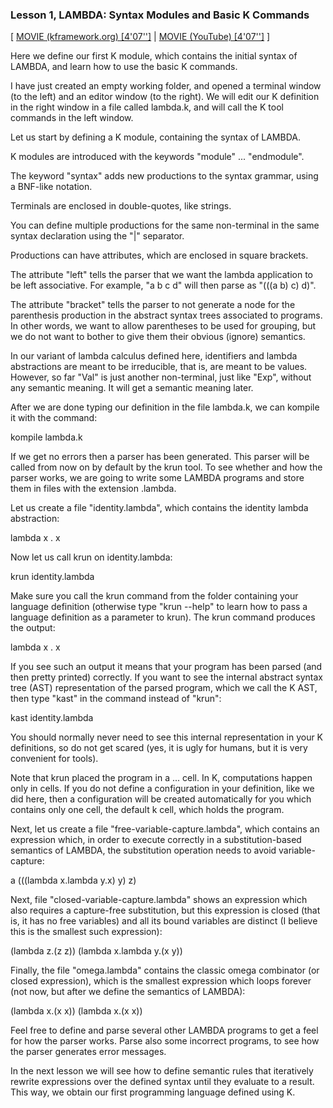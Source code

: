 ### Lesson 1, LAMBDA: Syntax Modules and Basic K Commands

[
[MOVIE (kframework.org) [4'07'']](http://fsl.cs.uiuc.edu/k-tutorial/1_lambda/1_lambda-lesson_1/1_lambda-lesson_1_player.html)
|
[MOVIE (YouTube) [4'07'']](http://youtu.be/y5Tf1EZVj8E)
]

Here we define our first K module, which contains the initial syntax of LAMBDA,
and learn how to use the basic K commands.

I have just created an empty working folder, and opened a terminal window
(to the left) and an editor window (to the right).  We will edit our K
definition in the right window in a file called lambda.k, and will call
the K tool commands in the left window.

Let us start by defining a K module, containing the syntax of LAMBDA.

K modules are introduced with the keywords "module" ... "endmodule".

The keyword "syntax" adds new productions to the syntax grammar, using a
BNF-like notation.

Terminals are enclosed in double-quotes, like strings.

You can define multiple productions for the same non-terminal in the same
syntax declaration using the "|" separator.

Productions can have attributes, which are enclosed in square brackets.

The attribute "left" tells the parser that we want the lambda application to be
left associative.  For example, "a b c d" will then parse as "(((a b) c) d)".

The attribute "bracket" tells the parser to not generate a node for the
parenthesis production in the abstract syntax trees associated to programs.
In other words, we want to allow parentheses to be used for grouping, but we
do not want to bother to give them their obvious (ignore) semantics.

In our variant of lambda calculus defined here, identifiers and lambda
abstractions are meant to be irreducible, that is, are meant to be values.
However, so far "Val" is just another non-terminal, just like "Exp",
without any semantic meaning.  It will get a semantic meaning later.

After we are done typing our definition in the file lambda.k, we can kompile
it with the command:

  kompile lambda.k

If we get no errors then a parser has been generated.  This parser will be
called from now on by default by the krun tool.  To see whether and how the
parser works, we are going to write some LAMBDA programs and store them in
files with the extension .lambda.

Let us create a file "identity.lambda", which contains the identity lambda
abstraction:

  lambda x . x

Now let us call krun on identity.lambda:

  krun identity.lambda

Make sure you call the krun command from the folder containing your language
definition (otherwise type "krun --help" to learn how to pass a language
definition as a parameter to krun).  The krun command produces the output:

<k>
 lambda x . x 
</k>

If you see such an output it means that your program has been parsed (and then
pretty printed) correctly.  If you want to see the internal abstract syntax
tree (AST) representation of the parsed program, which we call the K AST, then
type "kast" in the command instead of "krun":

  kast identity.lambda

You should normally never need to see this internal representation in your
K definitions, so do not get scared (yes, it is ugly for humans, but it is
very convenient for tools).

Note that krun placed the program in a <k> ... </k> cell.  In K, computations
happen only in cells.  If you do not define a configuration in your definition,
like we did here, then a configuration will be created automatically for you
which contains only one cell, the default k cell, which holds the program.

Next, let us create a file "free-variable-capture.lambda", which contains an
expression which, in order to execute correctly in a substitution-based
semantics of LAMBDA, the substitution operation needs to avoid
variable-capture:

  a (((lambda x.lambda y.x) y) z)

Next, file "closed-variable-capture.lambda" shows an expression which also
requires a capture-free substitution, but this expression is closed (that is,
it has no free variables) and all its bound variables are distinct (I believe
this is the smallest such expression):

  (lambda z.(z z)) (lambda x.lambda y.(x y))


Finally, the file "omega.lambda" contains the classic omega combinator
(or closed expression), which is the smallest expression which loops forever
(not now, but after we define the semantics of LAMBDA):

  (lambda x.(x x)) (lambda x.(x x))

Feel free to define and parse several other LAMBDA programs to get a feel for
how the parser works.  Parse also some incorrect programs, to see how the
parser generates error messages.

In the next lesson we will see how to define semantic rules that iteratively
rewrite expressions over the defined syntax until they evaluate to a result.
This way, we obtain our first programming language defined using K.
